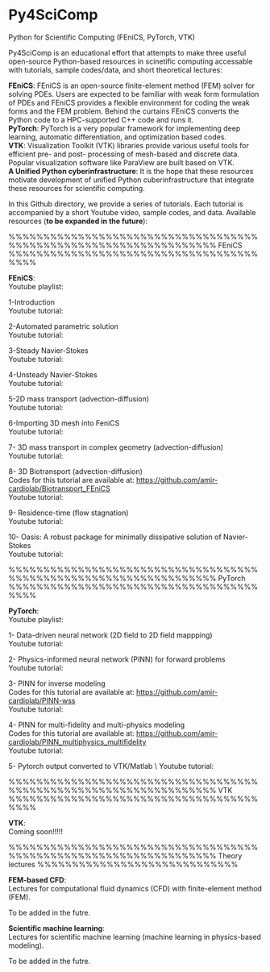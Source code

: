 # Py4SciComp
Python for Scientific Computing (FEniCS, PyTorch, VTK) 


Py4SciComp is an educational effort that attempts to make three useful open-source Python-based resources in scinetific computing accessable with tutorials, sample codes/data, and short theoretical lectures:

**FEniCS**: FEniCS is an open-source finite-element method (FEM) solver for solving PDEs. Users are expected to be familiar with weak form formulation of PDEs and FEniCS provides a flexible environment for coding the weak forms and the FEM problem. Behind the curtains FEniCS converts the Python code to a HPC-supported C++ code and runs it. \
**PyTorch**: PyTorch is a very popular framework for implementing deep learning, automatic differentiation, and optimization based codes. \
**VTK**: Visualization Toolkit (VTK) libraries provide various useful tools for efficient pre- and post- processing of mesh-based and discrete data. Popular visualization software like ParaView are built based on VTK.\
**A Unified Python cyberinfrastructure**: It is the hope that these resources motivate development of unified Python cuberinfrastructure that integrate these resources for scientific computing. 


In this Github directory, we provide a series of tutorials. Each tutorial is accompanied by a short Youtube video, sample codes, and data.  Available resources (**to be expanded in the future**): 

%%%%%%%%%%%%%%%%%%%%%%%%%%%%%%%%%%%%%%%%%%%%%%%%%%%%%%%%%%%%%%%%%% FEniCS %%%%%%%%%%%%%%%%%%%%%%%%%%%%%%%%%%%%%%%%

**FEniCS**: \
Youtube playlist: 

1-Introduction \
Youtube tutorial: 

2-Automated parametric solution \
Youtube tutorial: 

3-Steady Navier-Stokes \
Youtube tutorial: 

4-Unsteady Navier-Stokes \
Youtube tutorial: 

5-2D mass transport (advection-diffusion) \
Youtube tutorial: 

6-Importing 3D mesh into FeniCS \
Youtube tutorial: 

7- 3D mass transport in complex geometry (advection-diffusion) \
Youtube tutorial: 

8- 3D Biotransport (advection-diffusion) \
Codes for this tutorial are available at: https://github.com/amir-cardiolab/Biotransport_FEniCS \
Youtube tutorial: 

9- Residence-time (flow stagnation) \
Youtube tutorial: 

10- Oasis: A robust package for minimally dissipative solution of Navier-Stokes \
Youtube tutorial: 



%%%%%%%%%%%%%%%%%%%%%%%%%%%%%%%%%%%%%%%%%%%%%%%%%%%%%%%%%%%%%%%%%% PyTorch %%%%%%%%%%%%%%%%%%%%%%%%%%%%%%%%%%%%%%%%

**PyTorch**: \
Youtube playlist: 

1- Data-driven neural network (2D field to 2D field mappping) \
Youtube tutorial: 

2- Physics-informed neural network (PINN) for forward problems \
Youtube tutorial: 

3- PINN for inverse modeling \
Codes for this tutorial are available at: https://github.com/amir-cardiolab/PINN-wss \
Youtube tutorial: 

4- PINN for multi-fidelity and multi-physics modeling \
Codes for this tutorial are available at: https://github.com/amir-cardiolab/PINN_multiphysics_multifidelity  \
Youtube tutorial: 

5- Pytorch output converted to VTK/Matlab \ 
Youtube tutorial: 




%%%%%%%%%%%%%%%%%%%%%%%%%%%%%%%%%%%%%%%%%%%%%%%%%%%%%%%%%%%%%%%%%% VTK %%%%%%%%%%%%%%%%%%%%%%%%%%%%%%%%%%%%%%%%

**VTK**: \
Coming soon!!!!!





%%%%%%%%%%%%%%%%%%%%%%%%%%%%%%%%%%%%%%%%%%%%%%%%%%%%%%%%%%%%%%%%%% Theory lectures %%%%%%%%%%%%%%%%%%%%%%%%%%%%%

**FEM-based CFD**: \
Lectures for computational fluid dynamics (CFD) with finite-element method (FEM). 

To be added in the futre. 




**Scientific machine learning**: \
Lectures for scientific machine learning (machine learning in physics-based modeling).

To be added in the futre. 















